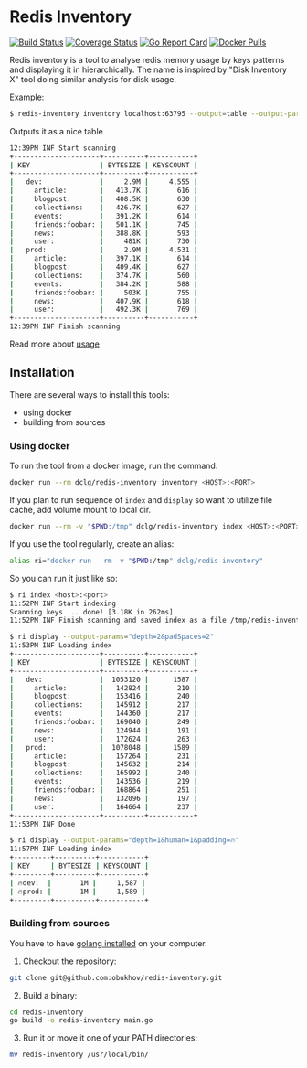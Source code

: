Redis Inventory
===============

[![Build Status](https://travis-ci.com/obukhov/redis-inventory.svg?branch=master)](https://travis-ci.com/obukhov/redis-inventory)
[![Coverage Status](https://coveralls.io/repos/github/obukhov/redis-inventory/badge.svg?branch=master)](https://coveralls.io/github/obukhov/redis-inventory?branch=master)
[![Go Report Card](https://goreportcard.com/badge/github.com/obukhov/redis-inventory)](https://goreportcard.com/report/github.com/obukhov/redis-inventory)
[![Docker Pulls](https://img.shields.io/docker/pulls/dclg/redis-inventory)](https://hub.docker.com/repository/docker/dclg/redis-inventory)

Redis inventory is a tool to analyse redis memory usage by keys patterns and displaying it in hierarchically. The name
is inspired by "Disk Inventory X" tool doing similar analysis for disk usage.

Example:

```bash
$ redis-inventory inventory localhost:63795 --output=table --output-params="padSpaces=2&depth=2&human=1"                                                                                                                                                                                       643ms  Do 22 Jul 2021 22:01:41 UTC
```

Outputs it as a nice table

```bash
12:39PM INF Start scanning
+---------------------+----------+-----------+
| KEY                 | BYTESIZE | KEYSCOUNT |
+---------------------+----------+-----------+
|   dev:              |     2.9M |     4,555 |
|     article:        |   413.7K |       616 |
|     blogpost:       |   408.5K |       630 |
|     collections:    |   426.7K |       627 |
|     events:         |   391.2K |       614 |
|     friends:foobar: |   501.1K |       745 |
|     news:           |   388.8K |       593 |
|     user:           |     481K |       730 |
|   prod:             |     2.9M |     4,531 |
|     article:        |   397.1K |       614 |
|     blogpost:       |   409.4K |       627 |
|     collections:    |   374.7K |       560 |
|     events:         |   384.2K |       588 |
|     friends:foobar: |     503K |       755 |
|     news:           |   407.9K |       618 |
|     user:           |   492.3K |       769 |
+---------------------+----------+-----------+
12:39PM INF Finish scanning
```

Read more about [usage](docs/usage.md)

## Installation

There are several ways to install this tools:

- using docker
- building from sources

### Using docker

To run the tool from a docker image, run the command:

```bash
docker run --rm dclg/redis-inventory inventory <HOST>:<PORT>
```

If you plan to run sequence of `index` and `display` so want to utilize file cache, add volume mount to local dir.

```bash
docker run --rm -v "$PWD:/tmp" dclg/redis-inventory index <HOST>:<PORT>
```

If you use the tool regularly, create an alias:

```bash
alias ri="docker run --rm -v "$PWD:/tmp" dclg/redis-inventory"
```

So you can run it just like so:

```bash
$ ri index <host>:<port>
11:52PM INF Start indexing
Scanning keys ... done! [3.18K in 262ms]
11:52PM INF Finish scanning and saved index as a file /tmp/redis-inventory.json

$ ri display --output-params="depth=2&padSpaces=2"
11:53PM INF Loading index
+---------------------+----------+-----------+
| KEY                 | BYTESIZE | KEYSCOUNT |
+---------------------+----------+-----------+
|   dev:              |  1053120 |      1587 |
|     article:        |   142824 |       210 |
|     blogpost:       |   153416 |       240 |
|     collections:    |   145912 |       217 |
|     events:         |   144360 |       217 |
|     friends:foobar: |   169040 |       249 |
|     news:           |   124944 |       191 |
|     user:           |   172624 |       263 |
|   prod:             |  1078048 |      1589 |
|     article:        |   157264 |       231 |
|     blogpost:       |   145632 |       214 |
|     collections:    |   165992 |       240 |
|     events:         |   143536 |       219 |
|     friends:foobar: |   168864 |       251 |
|     news:           |   132096 |       197 |
|     user:           |   164664 |       237 |
+---------------------+----------+-----------+
11:53PM INF Done

$ ri display --output-params="depth=1&human=1&padding=🔥"
11:57PM INF Loading index
+---------+----------+-----------+
| KEY     | BYTESIZE | KEYSCOUNT |
+---------+----------+-----------+
| 🔥dev:  |       1M |     1,587 |
| 🔥prod: |       1M |     1,589 |
+---------+----------+-----------+
```

### Building from sources

You have to have [golang installed](https://golang.org/doc/install) on your computer.

1. Checkout the repository:

```bash
git clone git@github.com:obukhov/redis-inventory.git
```

2. Build a binary:

```bash
cd redis-inventory
go build -o redis-inventory main.go
```

3. Run it or move it one of your PATH directories:

```bash
mv redis-inventory /usr/local/bin/
```
